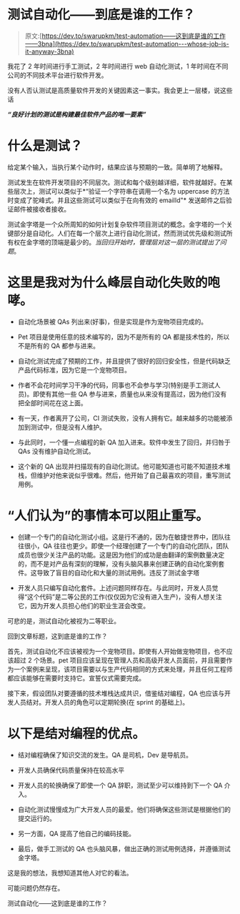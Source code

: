 # 测试自动化——到底是谁的工作？

> 原文:[https://dev.to/swarupkm/test-automation——这到底是谁的工作——3bna](https://dev.to/swarupkm/test-automation---whose-job-is-it-anyway-3bna)

我花了 2 年时间进行手工测试，2 年时间进行 web 自动化测试，1 年时间在不同公司的不同技术平台进行软件开发。

没有人否认测试是高质量软件开发的关键因素这一事实。我会更上一层楼，说这些话

***“良好计划的测试是构建最佳软件产品的唯一要素”***

# 什么是测试？

给定某个输入，当执行某个动作时，结果应该与预期的一致。简单明了地解释。

测试发生在软件开发项目的不同层次。测试和每个级别越详细，软件就越好。在某些层次上，测试可以类似于*“验证一个字符串在调用一个名为 uppercase 的方法时变成了驼峰式。并且这些测试可以类似于在向有效的 emailId"* 发送邮件之后验证邮件被接收者接收。

测试金字塔是一个众所周知的如何计划复杂软件项目测试的概念。金字塔的一个关键部分是自动化。人们在每一个层次上进行自动化测试，然而测试优先级和测试所有权在金字塔的顶端是最少的。*当回归开始时，管理层对这一层的测试提出了问题*。

# 这里是我对为什么峰层自动化失败的咆哮。

*   自动化场景被 QAs 列出来(好事)，但是实现是作为宠物项目完成的。

*   Pet 项目是使用任意的技术编写的，因为不是所有的 QA 都是技术性的，所以不是所有的 QA 都参与进来。

*   自动化测试完成了预期的工作，并且提供了很好的回归安全性，但是代码缺乏产品代码标准，因为它是一个宠物项目。

*   作者不会花时间学习干净的代码，同事也不会参与学习(特别是手工测试人员)。即使有其他一些 QA 参与进来，质量也从来没有提高过，因为他们没有把全部时间花在这上面。

*   有一天，作者离开了公司，CI 测试失败，没有人拥有它。越来越多的功能被添加到测试中，但是没有人维护。

*   与此同时，一个懂一点编程的新 QA 加入进来。软件中发生了回归，并归咎于 QAs 没有维护自动化测试。

*   这个新的 QA 出现并扫描现有的自动化测试。他可能知道也可能不知道技术堆栈，但维护对他来说似乎很难。然后，他开始了自己最喜欢的项目，重写测试用例。

# “人们认为”的事情本可以阻止重写。

*   创建一个专门的自动化测试小组。这是行不通的，因为在敏捷世界中，团队往往很小，QA 往往也更少。即使一个经理创建了一个专门的自动化团队，团队成员也很少关注产品的功能。这是因为他们的成功是由翻译的案例数量决定的，而不是对产品有深刻的理解，没有头脑风暴来创建正确的自动化案例套件。这导致了盲目的自动化和大量的测试用例。违反了测试金字塔

*   开发人员只编写自动化套件。上述问题同样存在。与此同时，开发人员觉得“这个代码”是二等公民的工作(仅仅因为它没有进入生产)，没有人想关注它，因为开发人员担心他们的职业生涯会改变。

可悲的是，测试自动化被视为二等职业。

回到文章标题，这到底是谁的工作？

首先，测试自动化不应该被视为一个宠物项目。即使有人开始做宠物项目，也不应该超过 2 个场景。pet 项目应该呈现在管理人员和高级开发人员面前，并且需要作为一个案例来呈现，该项目需要以与生产代码相同的方式来处理，并且任何工程师都应该能够在需要时支持它。宣誓仪式需要完成。

接下来，假设团队对要遵循的技术堆栈达成共识，借鉴结对编程，QA 也应该与开发人员结对。开发人员的角色可以定期轮换(在 sprint 的基础上)。

# 以下是结对编程的优点。

*   结对编程确保了知识交流的发生。QA 是司机，Dev 是导航员。

*   开发人员确保代码质量保持在较高水平

*   开发人员的轮换确保了即使一个 QA 辞职，测试至少可以维持到下一个 QA 介入。

*   自动化测试慢慢成为广大开发人员的最爱。他们将确保这些测试是根据他们的提交运行的。

*   另一方面，QA 提高了他自己的编码技能。

*   最后，做手工测试的 QA 也头脑风暴，做出正确的测试用例选择，并遵循测试金字塔。

这是我的想法，我想知道其他人对它的看法。

可能问题仍然存在。

测试自动化——这到底是谁的工作？